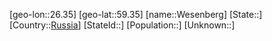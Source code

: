 ﻿---
location: [59.35,26.35]
type: City
tags:
- geo/City


SpocWebEntityId: 35563
isDeleted: false
confidential: public

---
[geo-lon::26.35]
[geo-lat::59.35]
[name::Wesenberg]
[State::]
[Country::[Russia](geo/Continent/Europe/Russia.md)]
[StateId::]
[Population::]
[Unknown::]

